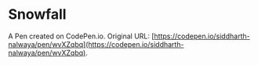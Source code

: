 # Snowfall

A Pen created on CodePen.io. Original URL: [https://codepen.io/siddharth-nalwaya/pen/wvXZqbq](https://codepen.io/siddharth-nalwaya/pen/wvXZqbq).

